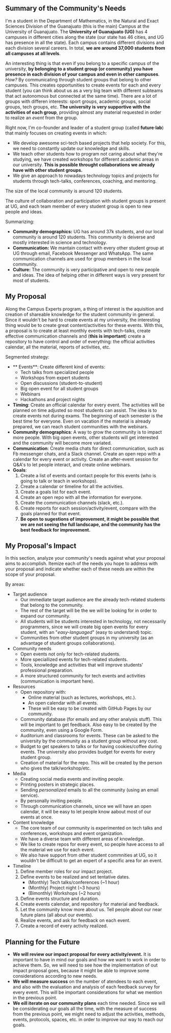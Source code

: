 ## Summary of the Community's Needs

I'm a student in the Department of Mathematics, in the Natural and Exact Sciences Division of the Guanajuato (this is the main) Campus at the University of Guanajuato. The **University of Guanajuato (UG)** has 4 campuses in different cities along the state (our state has 46 cities, and UG has presence in all the state). Each campus contains different divisions and each division several careers. In total, **we are around 37,000 students from all campuses at all levels**.

An interesting thing is that even if you belong to a specific campus of the university, **by belonging to a student group (or community) you have presence in each division of your campus and even in other campuses**. *How?* By communicating through student groups that belong to other campuses. This creates opportunities to create events for each and every student (you can think about us as a very big team with different subteams that act autonomous but connected at the same time). There are a lot of groups with differen interests: sport groups, academic groups, social groups, tech groups, etc. **The university is very supportive with the activities of each group**, providing almost any material requested in order to realize an *event* from the group.

Right now, I'm co-founder and leader of a student group (called **future·lab**) that mainly focuses on creating events  in which:
* We develop awesome sci-tech based projects that help society. For this, we need to constantly update our knowledge and skills.
* We teach other students how to program not caring about what they're studying, we have created workshops for different academic areas in our university. **This is possible throught collaborations we already have with other student groups.**
* We give an approach to nowadays technology topics and projects for students through tech-talks, conferences, coaching, and mentoring.

The size of the local community is around 120 students.

The culture of collaboration and participation with student groups is present at UG, and each team member of every student group is open to new people and ideas.

Summarizing:
* **Community demographics:** UG has around 37k students, and our local community is around 120 students. This community is deiverse and mostly interested in science and technology.
* **Communication:** We mantain contact with every other student group at UG through email, Facebook Messenger and WhatsApp. The same communication channels are used for group members in the local community.
* **Culture:** The community is very participative and open to new people and ideas. The idea of helping other in different ways is very present for most of students.


## My Proposal

Along the Campus Experts program, a thing of interest is the aquisition and creation of shareable knowledge for the student community in general. Since it wouldn't be hard to create events at my university, the interesting thing would be to create great content/activities for these events. With this, a proposal is to create at least monthly events with tech-talks, create effective communication channels and (**this is important**) create a repository to have control and order of everything: the official activities calendar, all the material, reports of activities, etc.

Segmented strategy:
- ** Events**: 
	Create different kind of events: 
	- Tech talks from specialized people
	- Workshops from expert students
	- Open discussions (student-to-student)
	- Big open event for all student groups
	- Webinars
	- Hackathons and project nights
- **Timing**: Create an official calendar for every event. The activities will be planned on time adjusted so most students can assist. The idea is to create events not during exams. The beginning of each semester is the best time for everyone. Even on vacation if the material is already prepared, we can reach student communities with the webinars.
- **Community demographics**: A way to grow the community is to impact more people. With big open events, other students will get interested and the community will become more variated.
- **Communication**: Create media chats for direct communication, such as Fb messenger chats, and a Slack channel. Create an open repo with a calendar for every event or activity. Create an after-event session for Q&A's to let people interact, and create online webinars.
- **Goals**:
	1. Create a list of events and contact people for this events (who is going to talk or teach in workshops).
	2. Create a calendar or timeline for all the activities.
	3. Create a goals list for each event.
	4. Create an open repo with all the information for everyone.
	5. Create the communication channels (slack, etc.).
	6. Create reports for each session/activity/event, compare with the goals planned for that event.
	7. **Be open to sugestions of improvement, it might be possible that we are not seeing the full landscape, and the community has the best feedback for improvement.**


## My Proposal's Impact

In this section, analyze your community's needs against what your proposal aims to accomplish.
Itemize each of the needs you hope to address with your proposal and indicate whether each of these needs are within the scope of your proposal.

By areas:
- Target audience
  - Our immediate target audience are the already tech-related students that belong to the community.
  - The rest of the target will be the we will be looking for in order to expand our community.
  - All students will be students interested in technology, not necessarily programmers, since we will create big open events for every student, with an "*easy-languaged*" (easy to understand) topic.
  - Communities from other student groups in my university (as an advantage of student groups collaborations).
- Community needs
  - Open events not only for tech-related students.
  - More speciallized events for tech-related students.
  - Tools, knowledge and activities that will improve students' professional preparation.
  - A more structured community for tech events and activities (communication is important here).
- Resources
  - Open repository with:
  	- Online material (such as lectures, workshops, etc.).
  	- An open calendar with all events.
  	- These will be easy to be created with GitHub Pages by our community.
  - Community database (for emails and any other analysis stuff). This will be important to get feedback. Also easy to be created by the community, even using a Google Form.
  - Auditorium and classrooms for events. These can be asked to the university by the community as a student group without any cost.
  - Budget to get speakers to talks or for having cookies/coffee during events. The university also provides budget for events for every student group.
  - Creation of material for the repo. This will be created by the person who gives the talk/workshop/etc.
- Media
  - Creating social media events and inviting people.
  - Printing posters in strategic places.
  - Sending *personalized* emails to all the community (using an email service).
  - By personally inviting people.
  - Through communication channels, since we will have an open calendar, it will be easy to let people know aabout most of our events at once.
- Content knowledge
  - The core team of our community is experimented on tech talks and conferences, workshops and event organization.
  - We have a diverse team with different areas of knowledge.
  - We like to create repos for every event, so people have access to all the material we use for each event.
  - We also have support from other student commnities at UG, so it wouldn't be difficult to get an expert of a specific area for an event.
- Timeline
  1. Define member roles for our impact project.
  2. Define events to be realized and set tentative dates.
	  - (Monthly) Tech talks/conferences (~1 hour)
	  - (Monthly) Project night (~3 hours)
	  - (Bimonthly) Workshops (~2 hours)
  3. Define events structure and duration.
  4. Create events calendar, and repository for material and feedback.
  5. Let the community know more about us. Tell people about our near future plans (all about our events).
  6. Realize events, and ask for feedback on each event.
  7. Create a record of every activity realized.

## Planning for the Future


- **We will review our impact proposal for every activity/event.** It is important to have in mind our goals and how we want to work in order to achieve them. So, we will need to see how the implementation of out impact proposal goes, because it might be able to improve some considerations according to new needs.
- **We will measure success** on the number of atendees to each event, and also with the evaluation and analysis of each feedback survey for every event. This will be important considerations for what we mention in the previous point.
- **We eill iterate on our community plans** each time needed. Since we will be considerating our goals all the time, with the measure of success from the previous point, we might need to adjust the activities, methods, events, protocols, spaces, etc. in order to improve our way to reach our goals.
